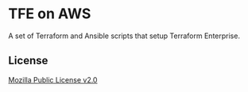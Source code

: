 # TFE on AWS

A set of Terraform and Ansible scripts that setup Terraform Enterprise.

## License

[Mozilla Public License v2.0](./LICENSE)
